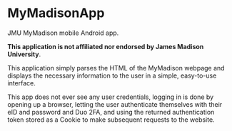 # MyMadisonApp
JMU MyMadison mobile Android app. 

**This application is not affiliated nor endorsed by James Madison University**. 

This application simply parses the HTML of the MyMadison webpage and displays the necessary information to the user in a simple, easy-to-use interface.

This app does not ever see any user credentials, logging in is done by opening up a browser, letting the user authenticate themselves with their eID and password and Duo 2FA, and using the returned authentication token stored as a Cookie to make subsequent requests to the website.
